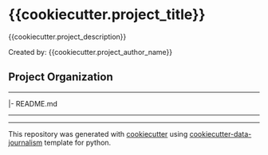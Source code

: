 # {{cookiecutter.project_title}}
{{cookiecutter.project_description}}

Created by: {{cookiecutter.project_author_name}}

## Project Organization
----------
|- README.md

----------

---
This repository was generated with [cookiecutter](https://github.com/cookiecutter/cookiecutter) using [cookiecutter-data-journalism](https://github.com/fer-aguirre/cookiecutter-data-journalism.git) template for python.